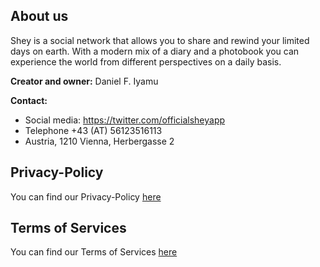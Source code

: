 ## About us

Shey is a social network that allows you to share and rewind your limited days on earth. With a modern mix of a diary and a photobook you can experience the world from different perspectives on a daily basis.

**Creator and owner:** Daniel F. Iyamu 

**Contact:** 
- Social media: https://twitter.com/officialsheyapp
- Telephone +43 (AT) 56123516113
- Austria, 1210 Vienna, Herbergasse 2


## Privacy-Policy

You can find our Privacy-Policy [here](https://fosini.github.io/Shey-Privacy/) 

## Terms of Services

You can find our Terms of Services [here](https://fosini.github.io/Shey-ToS/) 

